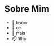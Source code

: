 # Sobre Mim


- 👋 brabo
- 🌱 de
- 💞️ mais
- 📫 filho

<!---
kaonachi/kaonachi is a ✨ special ✨ repository because its `README.md` (this file) appears on your GitHub profile.
You can click the Preview link to take a look at your changes.
--->
